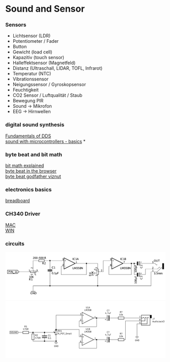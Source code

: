 # Sound and Sensor
 
### Sensors
 - Lichtsensor (LDR)
 - Potentiometer / Fader
 - Button
 - Gewicht (load cell)
 - Kapazitiv (touch sensor)
 - Halleffektsensor (Magnetfeld)
 - Distanz (Ultraschall, LIDAR, TOFL, Infrarot)
 - Temperatur (NTC)
 - Vibrationssensor
 - Neigungssensor / Gyroskopsensor
 - Feuchtigkeit
 - CO2 Sensor / Luftqualität / Staub
 - Bewegung PIR 
 - Sound -> Mikrofon 
 - EEG -> Hirnwellen
 

### digital sound synthesis
[Fundamentals of DDS](https://www.analog.com/media/en/training-seminars/tutorials/MT-085.pdf)  
[sound with microcontrollers - basics](https://docs.google.com/presentation/d/1hkkO9E6nDX2Fc8-_3xpN_fOWZSlyRCr3UhbPVnf_sVU/edit?usp=sharing)
* 

### byte beat and bit math
[bit math explained](https://playground.arduino.cc/Code/BitMath/)  
[byte beat in the browser](https://wurstcaptures.untergrund.net/music/)  
[byte beat godfather viznut](http://viznut.fi/en/)

### electronics basics
[breadboard](https://computers.tutsplus.com/tutorials/how-to-use-a-breadboard-and-build-a-led-circuit--mac-54746)

### CH340 Driver
[MAC](https://github.com/adrianmihalko/ch340g-ch34g-ch34x-mac-os-x-driver)  
[WIN](http://www.wch.cn/download/CH341SER_ZIP.html)
### circuits
![old](fizzi_for_uno_schematics.png)
![new](alternative_output.png)